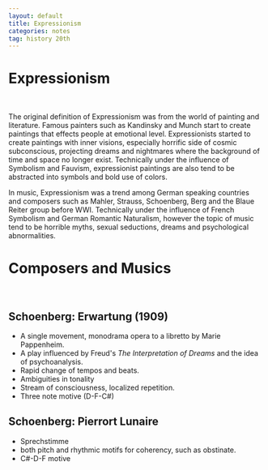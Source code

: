 ```yaml
---
layout: default
title: Expressionism
categories: notes
tag: history 20th
---
```



# Expressionism #

<br/>

The original definition of Expressionism was from the world of painting and literature.  Famous painters such as Kandinsky and Munch start to create paintings that effects people at emotional level.      Expressionists started to create paintings with inner visions, especially horrific side of cosmic subconscious, projecting dreams and nightmares where the background of time and space no longer exist.  Technically under the influence of Symbolism and Fauvism, expressionist paintings are also tend to be abstracted into  symbols and bold use of colors.

In music, Expressionism was a trend among German speaking countries and composers such as Mahler, Strauss, Schoenberg, Berg and the Blaue Reiter group before WWI.  Technically under the influence of French Symbolism and German Romantic Naturalism, however the topic of music tend to be horrible myths, sexual seductions, dreams and psychological abnormalities. 



# Composers and Musics #

<br/>

## Schoenberg: Erwartung (1909) ##

*  A single movement, monodrama opera to a libretto by Marie Pappenheim. 
*  A play influenced by Freud's *The Interpretation of Dreams* and the idea of psychoanalysis.
*  Rapid change of tempos and beats.
*  Ambiguities in tonality
*  Stream of consciousness, localized repetition. 
*  Three note motive (D-F-C#)

## Schoenberg: Pierrort Lunaire ##

*  Sprechstimme
*  both pitch and rhythmic motifs for coherency, such as obstinate.
*  C#-D-F motive
